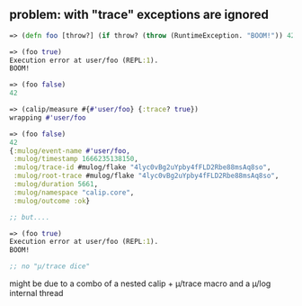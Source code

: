 ## problem: with "trace" exceptions are ignored

```clojure
=> (defn foo [throw?] (if throw? (throw (RuntimeException. "BOOM!")) 42))

=> (foo true)
Execution error at user/foo (REPL:1).
BOOM!

=> (foo false)
42

=> (calip/measure #{#'user/foo} {:trace? true})
wrapping #'user/foo

=> (foo false)
42
{:mulog/event-name #'user/foo,
 :mulog/timestamp 1666235138150,
 :mulog/trace-id #mulog/flake "4lyc0vBg2uYpby4fFLD2Rbe88msAq8so",
 :mulog/root-trace #mulog/flake "4lyc0vBg2uYpby4fFLD2Rbe88msAq8so",
 :mulog/duration 5661,
 :mulog/namespace "calip.core",
 :mulog/outcome :ok}

;; but....

=> (foo true)
Execution error at user/foo (REPL:1).
BOOM!

;; no "µ/trace dice"
```

might be due to a combo of a nested calip + µ/trace macro and a µ/log internal thread
